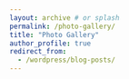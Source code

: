 ```yaml
---
layout: archive # or splash
permalink: /photo-gallery/
title: "Photo Gallery"
author_profile: true
redirect_from:
  - /wordpress/blog-posts/
---
```




<!-- LR export settings: 50% quality, '© Gautam Choudhary', white-lower_right-6-72-3-2 -->
<!-- for gallery code, codepen: 'https://codepen.io/markpraschan/pen/rNNByGG' or refer 1st comment in 'https://css-tricks.com/adaptive-photo-layout-with-flexbox/'-->
	
<link rel="stylesheet" type="text/css" href="https://cdn.jsdelivr.net/gh/fancyapps/fancybox@3.5.7/dist/jquery.fancybox.min.css">
<script src="https://cdnjs.cloudflare.com/ajax/libs/jquery/3.4.1/jquery.min.js"></script>
<script src="https://cdnjs.cloudflare.com/ajax/libs/fancybox/3.5.7/jquery.fancybox.min.js"></script>

<style type="text/css">

  div.gallery ul {
    display: flex;
    flex-wrap: wrap;
    padding: 0;
  }

  div.gallery li {
    height: 30vh;
    flex-grow: 1;
    margin: 1vmin;
    list-style: none;
  }

  div.gallery li:last-child {
    flex-grow: 10;
  }

  div.gallery img {
    max-height: 100%;
    min-width: 100%;
    object-fit: cover;
    vertical-align: bottom;
    border-radius: 0.1vmin;
  }

  @media (max-aspect-ratio: 1/1) {
    li {
      height: 30vh;
    }
  }
  @media (max-height: 480px) {
    li {
      height: 80vh;
    }
  }
  @media (max-aspect-ratio: 1/1) and (max-width: 480px) {
    ul {
      flex-direction: row;
    }

    li {
      height: auto;
      width: auto;
    }

    img {
      width: 100%;
      max-height: 75vh;
      min-width: 0;
    }
  }
</style>

<div id='gallery-div' class="gallery"></div>

<script>
  var gallery = [
    ["./IMG_20201230_080854.jpg", "caption"],
    ["./20201215090038_IMG_0039.jpg", "caption"],
    ["./IMG_20210404_095647.jpg", "caption"],
    ["./IMG_20190907_111327_Bokeh.jpg", "caption"],
    ["./IMG_5425.jpg", "caption"],
    ["./IMG_5419.jpg", "caption"],
    ["./IMG_20201226_120600.jpg", "caption"],
    ["./IMG_5492.jpg", "caption"],
    ["./IMG_20210403_094026.jpg", "caption"],
    ["./IMG_20201130_123421.jpg", "caption"],
    ["./IMG_20180805_184314_Bokeh.jpg", "caption"],
    ["./IMG_20180816_125807_Bokeh.jpg", "caption"],
    ["./IMG_5422-Edit.jpg", "caption"],
    ["./20210101165821_IMG_3591-Edit.jpg", "caption"],
    ["./IMG_20200428_182232.jpg", "caption"],
    ["./IMG_20190929_135820.jpg", "caption"],
    ["./18985.jpg", "caption"],
    ["./IMG_5416.jpg", "caption"],
    ["./IMG_20201226_122901.jpg", "caption"],
    ["./IMG_20210327_171041.jpg", "caption"],
    ["./IMG_5424-Edit-Edit.jpg", "caption"],
  ];
  var str = '<ul>';

  gallery.forEach(function(photograph) {
    str += `
      <li>
        <a href="/images/gallery/${photograph[0]}" data-fancybox data-caption="${photograph[1]}">
          <img src="/images/gallery/${photograph[0]}" alt="${photograph[1]}" loading="lazy">
        </a>
      </li>
    `;
  }); 
  str += '<li></li>';
  str += '</ul>';
  document.getElementById("gallery-div").innerHTML = str;

</script>
